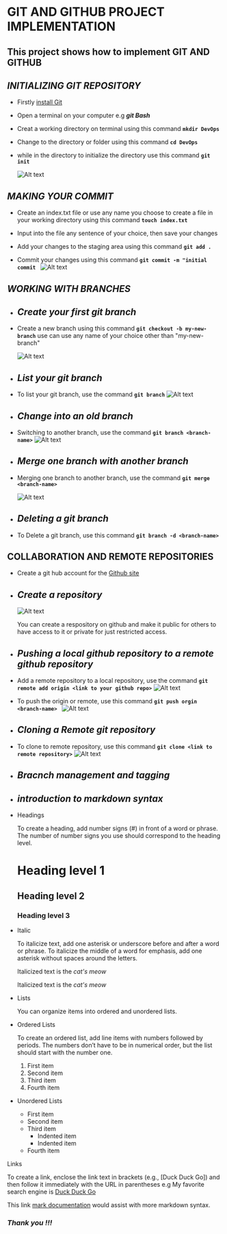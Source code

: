 # GIT AND GITHUB PROJECT IMPLEMENTATION
 ## **This project shows how to implement GIT AND GITHUB**

## ***INITIALIZING GIT REPOSITORY***

- Firstly [install Git](https://git-scm.com/downloads)

- Open a terminal on your computer e.g ***git Bash***

- Creat a working directory on terminal using this command **`mkdir DevOps`**

- Change to the directory or folder using this command **`cd DevOps`**

- while in the directory to initialize the directory use this command **`git init`**

    ![Alt text](DevOps-Git/git%20init.png)

## ***MAKING YOUR COMMIT***

- Create an index.txt file or use any name you choose to create a file in your working directory using this command **`touch index.txt`**

- Input into the file any sentence of your choice, then save your 
  changes

- Add your changes to the staging area using this command **`git add . `**

- Commit your changes using this command **`git commit -m "initial commit `**
![Alt text](DevOps-Git/git%20commit.png)

## ***WORKING WITH BRANCHES***

- ## *Create your first git branch*

- Create a new branch using this command **`git checkout -b my-new-branch`** use can use any name of your choice other than "my-new-branch"

    ![Alt text](DevOps-Git/git%20checkout.png)

- ## *List your git branch*

- To list your git branch, use the command **`git branch`**
![Alt text](DevOps-Git/git%20branch.png)

- ## *Change into an old branch*

- Switching to another branch, use the command **`git branch <branch-name>`**
![Alt text](DevOps-Git/git%20checkout%20to%20another%20branch.png)

- ## *Merge one branch with another branch*

- Merging one branch to another branch, use the command **`git merge <branch-name> `**

    ![Alt text](DevOps-Git/git%20checkout%20to%20another%20branch.png)

- ## *Deleting a git branch*

- To Delete a git branch, use this command **`git branch -d <branch-name> `** 

## **COLLABORATION AND REMOTE REPOSITORIES**
- Create a git hub account for the [Github site](https://github.com/)

- ## *Create a repository*

  ![Alt text](<DevOps-Git/create a repo.png>)

  You can create a respository on github and make it public for others to have access to it or private for just restricted access.

- ## *Pushing a local github repository to a remote github repository*

- Add a remote repository to a local repository, use the command
  **` git remote add origin <link to your github repo> `**
![Alt text](DevOps-Git/git%20remote%20add.png)

- To push the origin or remote, use this command **`git push orgin <branch-name> `**
![Alt text](DevOps-Git/git%20push%20origin.png)

- ## *Cloning a Remote git repository*

- To clone to remote repository, use this command **` git clone <link to remote repository> `**
![Alt text](DevOps-Git/git%20clone.png)


- ## *Bracnch management and tagging*

- ## *introduction to markdown syntax*

- Headings

  To create a heading, add number signs (#) in front of a word or phrase. The number of number signs you use should correspond to the heading level.

  # Heading level 1
  ## Heading level 2
  ### Heading level 3

- Italic

  To italicize text, add one asterisk or underscore before and after a word or phrase. To italicize the middle of a word for emphasis, add one asterisk without spaces around the letters.

  Italicized text is the <em>cat's meow</em>

  Italicized text is the <em>cat's meow</em>

- Lists

  You can organize items into ordered and unordered lists.

- Ordered Lists

  To create an ordered list, add line items with numbers followed by periods. The numbers don’t have to be in numerical order, but the list should start with the number one.

  <ol>
  <li>First item</li>
  <li>Second item</li>
  <li>Third item</li>
  <li>Fourth item</li>
  </ol> 

- Unordered Lists

  <ul>
  <li>First item</li>
  <li>Second item</li>
  <li>Third item
    <ul>
      <li>Indented item</li>
      <li>Indented item</li>
    </ul>
  </li>
  <li>Fourth item</li>
</ul> 

  Links

  To create a link, enclose the link text in brackets (e.g., [Duck Duck Go]) and then follow it immediately with the URL in parentheses e.g My favorite search engine is [Duck Duck Go](https://duckduckgo.com)

  This link [mark documentation](https://learn.microsoft.com/en-us/contribute/content/markdown-reference) would assist with more markdown syntax.

  ### ***Thank you !!!***